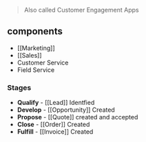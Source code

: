 > Also called Customer Engagement Apps

## components
- [[Marketing]]
- [[Sales]]
- Customer Service
- Field Service

### Stages
- **Qualify** - [[Lead]] Identfied
- **Develop** - [[Opportunity]] Created
- **Propose** - [[Quote]] created and accepted
- **Close** - [[Order]] Created
- **Fulfill** - [[Invoice]] Created